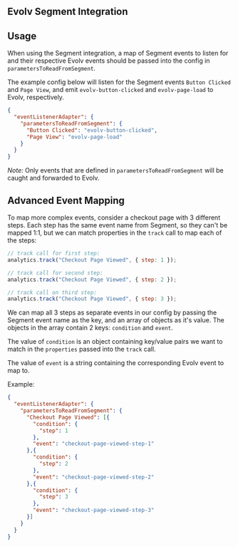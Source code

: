 ## Evolv Segment Integration

## Usage
When using the Segment integration, a map of Segment events to listen for and their respective Evolv events should be passed into the config in `parametersToReadFromSegment`.

The example config below will listen for the Segment events `Button Clicked` and `Page View`, and emit `evolv-button-clicked` and `evolv-page-load` to Evolv, respectively.

```json
{
  "eventListenerAdapter": {
    "parametersToReadFromSegment": {
      "Button Clicked": "evolv-button-clicked",
      "Page View": "evolv-page-load"
    }
  }
}
```

*Note:* Only events that are defined in `parametersToReadFromSegment` will be caught and forwarded to Evolv.

## Advanced Event Mapping

To map more complex events, consider a checkout page with 3 different steps. Each step has the same event name from Segment, so they can't be mapped 1:1, but we can match properties in the `track` call to map each of the steps:

```js
// track call for first step:
analytics.track("Checkout Page Viewed", { step: 1 });

// track call for second step:
analytics.track("Checkout Page Viewed", { step: 2 });

// track call on third step:
analytics.track("Checkout Page Viewed", { step: 3 });
```

We can map all 3 steps as separate events in our config by passing the Segment event name as the key, and an array of objects as it's value. The objects in the array contain 2 keys: `condition` and `event`.

The value of `condition` is an object containing key/value pairs we want to match in the `properties` passed into the `track` call.

The value of `event` is a string containing the corresponding Evolv event to map to.

Example:

```json
{
  "eventListenerAdapter": {
    "parametersToReadFromSegment": {
      "Checkout Page Viewed": [{
        "condition": {
          "step": 1
        },
        "event": "checkout-page-viewed-step-1"
      },{
        "condition": {
          "step": 2
        },
        "event": "checkout-page-viewed-step-2"
      },{
        "condition": {
          "step": 3
        },
        "event": "checkout-page-viewed-step-3"
      }]
    }
  }
}
```
